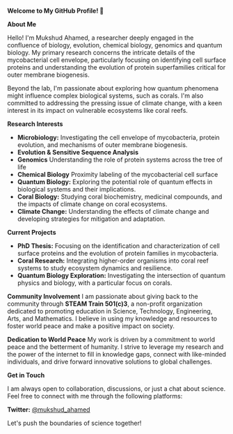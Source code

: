 

**Welcome to My GitHub Profile! 🌟**

**About Me**

Hello! I'm Mukshud Ahamed, a researcher deeply engaged in the confluence of biology, evolution, chemical biology, genomics and quantum biology. My primary research concerns the intricate details of the mycobacterial cell envelope, particularly focusing on identifying cell surface proteins and understanding the evolution of protein superfamilies critical for outer membrane biogenesis.

Beyond the lab, I'm passionate about exploring how quantum phenomena might influence complex biological systems, such as corals. I'm also committed to addressing the pressing issue of climate change, with a keen interest in its impact on vulnerable ecosystems like coral reefs.

**Research Interests**
* **Microbiology:** Investigating the cell envelope of mycobacteria, protein evolution, and mechanisms of outer membrane biogenesis.
* **Evolution & Sensitive Sequence Analysis** 
* **Genomics** Understanding the role of protein systems across the tree of life
* **Chemical Biology** Proximity labeling of the mycobacterial cell surface
* **Quantum Biology:** Exploring the potential role of quantum effects in biological systems and their implications.
* **Coral Biology:** Studying coral biochemistry, medicinal compounds, and the impacts of climate change on coral ecosystems.
* **Climate Change:** Understanding the effects of climate change and developing strategies for mitigation and adaptation.

**Current Projects**
* **PhD Thesis:** Focusing on the identification and characterization of cell surface proteins and the evolution of protein families in mycobacteria.
* **Coral Research:** Integrating higher-order organisms into coral reef systems to study ecosystem dynamics and resilience.
* **Quantum Biology Exploration:** Investigating the intersection of quantum physics and biology, with a particular focus on corals.

**Community Involvement**
I am passionate about giving back to the community through **STEAM Train 501(c)3**, a non-profit organization dedicated to promoting education in Science, Technology, Engineering, Arts, and Mathematics. I believe in using my knowledge and resources to foster world peace and make a positive impact on society.

**Dedication to World Peace**
My work is driven by a commitment to world peace and the betterment of humanity. I strive to leverage my research and the power of the internet to fill in knowledge gaps, connect with like-minded individuals, and drive forward innovative solutions to global challenges.

**Get in Touch**

I am always open to collaboration, discussions, or just a chat about science. Feel free to connect with me through the following platforms:

**Twitter:** [@mukshud_ahamed](https://twitter.com/mukshud_ahamed)

Let's push the boundaries of science together!

